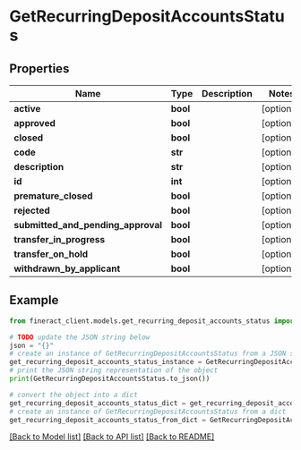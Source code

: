 # GetRecurringDepositAccountsStatus


## Properties

Name | Type | Description | Notes
------------ | ------------- | ------------- | -------------
**active** | **bool** |  | [optional] 
**approved** | **bool** |  | [optional] 
**closed** | **bool** |  | [optional] 
**code** | **str** |  | [optional] 
**description** | **str** |  | [optional] 
**id** | **int** |  | [optional] 
**premature_closed** | **bool** |  | [optional] 
**rejected** | **bool** |  | [optional] 
**submitted_and_pending_approval** | **bool** |  | [optional] 
**transfer_in_progress** | **bool** |  | [optional] 
**transfer_on_hold** | **bool** |  | [optional] 
**withdrawn_by_applicant** | **bool** |  | [optional] 

## Example

```python
from fineract_client.models.get_recurring_deposit_accounts_status import GetRecurringDepositAccountsStatus

# TODO update the JSON string below
json = "{}"
# create an instance of GetRecurringDepositAccountsStatus from a JSON string
get_recurring_deposit_accounts_status_instance = GetRecurringDepositAccountsStatus.from_json(json)
# print the JSON string representation of the object
print(GetRecurringDepositAccountsStatus.to_json())

# convert the object into a dict
get_recurring_deposit_accounts_status_dict = get_recurring_deposit_accounts_status_instance.to_dict()
# create an instance of GetRecurringDepositAccountsStatus from a dict
get_recurring_deposit_accounts_status_from_dict = GetRecurringDepositAccountsStatus.from_dict(get_recurring_deposit_accounts_status_dict)
```
[[Back to Model list]](../README.md#documentation-for-models) [[Back to API list]](../README.md#documentation-for-api-endpoints) [[Back to README]](../README.md)



